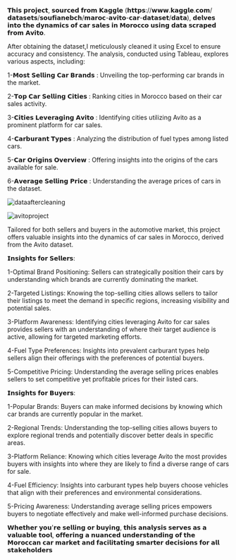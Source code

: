 



𝗧𝗵𝗶𝘀 𝗽𝗿𝗼𝗷𝗲𝗰𝘁, 𝘀𝗼𝘂𝗿𝗰𝗲𝗱 𝗳𝗿𝗼𝗺 𝗞𝗮𝗴𝗴𝗹𝗲 (𝗵𝘁𝘁𝗽𝘀://𝘄𝘄𝘄.𝗸𝗮𝗴𝗴𝗹𝗲.𝗰𝗼𝗺/𝗱𝗮𝘁𝗮𝘀𝗲𝘁𝘀/𝘀𝗼𝘂𝗳𝗶𝗮𝗻𝗲𝗯𝗰𝗵/𝗺𝗮𝗿𝗼𝗰-𝗮𝘃𝗶𝘁𝗼-𝗰𝗮𝗿-𝗱𝗮𝘁𝗮𝘀𝗲𝘁/𝗱𝗮𝘁𝗮), 𝗱𝗲𝗹𝘃𝗲𝘀 𝗶𝗻𝘁𝗼 𝘁𝗵𝗲 𝗱𝘆𝗻𝗮𝗺𝗶𝗰𝘀 𝗼𝗳 𝗰𝗮𝗿 𝘀𝗮𝗹𝗲𝘀 𝗶𝗻 𝗠𝗼𝗿𝗼𝗰𝗰𝗼 𝘂𝘀𝗶𝗻𝗴 𝗱𝗮𝘁𝗮 𝘀𝗰𝗿𝗮𝗽𝗲𝗱 𝗳𝗿𝗼𝗺 𝗔𝘃𝗶𝘁𝗼.

After obtaining the dataset,I meticulously cleaned it using Excel to ensure accuracy and consistency. The analysis, conducted using Tableau, explores various aspects, including:

1-𝗠𝗼𝘀𝘁 𝗦𝗲𝗹𝗹𝗶𝗻𝗴 𝗖𝗮𝗿 𝗕𝗿𝗮𝗻𝗱𝘀 : Unveiling the top-performing car brands in the market.

2-𝗧𝗼𝗽 𝗖𝗮𝗿 𝗦𝗲𝗹𝗹𝗶𝗻𝗴 𝗖𝗶𝘁𝗶𝗲𝘀 : Ranking cities in Morocco based on their car sales activity.

3-𝗖𝗶𝘁𝗶𝗲𝘀 𝗟𝗲𝘃𝗲𝗿𝗮𝗴𝗶𝗻𝗴 𝗔𝘃𝗶𝘁𝗼 : Identifying cities utilizing Avito as a prominent platform for car sales.

4-𝗖𝗮𝗿𝗯𝘂𝗿𝗮𝗻𝘁 𝗧𝘆𝗽𝗲𝘀 : Analyzing the distribution of fuel types among listed cars.

5-𝗖𝗮𝗿 𝗢𝗿𝗶𝗴𝗶𝗻𝘀 𝗢𝘃𝗲𝗿𝘃𝗶𝗲𝘄 : Offering insights into the origins of the cars available for sale.

6-𝗔𝘃𝗲𝗿𝗮𝗴𝗲 𝗦𝗲𝗹𝗹𝗶𝗻𝗴 𝗣𝗿𝗶𝗰𝗲 : Understanding the average prices of cars in the dataset.

![dataaftercleaning](https://github.com/pizzo54/Avito-Car-Sales-Analysis/assets/87623142/fe2c801d-712f-4bf1-9769-904b9d3879fd)




![avitoproject](https://github.com/pizzo54/Avito-Car-Sales-Analysis/assets/87623142/fd8fd31f-e775-495a-ac74-a0572fe80f47)


Tailored for both sellers and buyers in the automotive market, this project offers valuable insights into the dynamics of car sales in Morocco, derived from the Avito dataset.

𝗜𝗻𝘀𝗶𝗴𝗵𝘁𝘀 𝗳𝗼𝗿 𝗦𝗲𝗹𝗹𝗲𝗿𝘀:


1-Optimal Brand Positioning: Sellers can strategically position their cars by understanding which brands are currently dominating the market.

2-Targeted Listings: Knowing the top-selling cities allows sellers to tailor their listings to meet the demand in specific regions, increasing visibility and potential sales.

3-Platform Awareness: Identifying cities leveraging Avito for car sales provides sellers with an understanding of where their target audience is active, allowing for targeted marketing efforts.

4-Fuel Type Preferences: Insights into prevalent carburant types help sellers align their offerings with the preferences of potential buyers.

5-Competitive Pricing: Understanding the average selling prices enables sellers to set competitive yet profitable prices for their listed cars.

𝗜𝗻𝘀𝗶𝗴𝗵𝘁𝘀 𝗳𝗼𝗿 𝗕𝘂𝘆𝗲𝗿𝘀:


1-Popular Brands: Buyers can make informed decisions by knowing which car brands are currently popular in the market.

2-Regional Trends: Understanding the top-selling cities allows buyers to explore regional trends and potentially discover better deals in specific areas.

3-Platform Reliance: Knowing which cities leverage Avito the most provides buyers with insights into where they are likely to find a diverse range of cars for sale.

4-Fuel Efficiency: Insights into carburant types help buyers choose vehicles that align with their preferences and environmental considerations.

5-Pricing Awareness: Understanding average selling prices empowers buyers to negotiate effectively and make well-informed purchase decisions.

𝗪𝗵𝗲𝘁𝗵𝗲𝗿 𝘆𝗼𝘂'𝗿𝗲 𝘀𝗲𝗹𝗹𝗶𝗻𝗴 𝗼𝗿 𝗯𝘂𝘆𝗶𝗻𝗴, 𝘁𝗵𝗶𝘀 𝗮𝗻𝗮𝗹𝘆𝘀𝗶𝘀 𝘀𝗲𝗿𝘃𝗲𝘀 𝗮𝘀 𝗮 𝘃𝗮𝗹𝘂𝗮𝗯𝗹𝗲 𝘁𝗼𝗼𝗹, 𝗼𝗳𝗳𝗲𝗿𝗶𝗻𝗴 𝗮 𝗻𝘂𝗮𝗻𝗰𝗲𝗱 𝘂𝗻𝗱𝗲𝗿𝘀𝘁𝗮𝗻𝗱𝗶𝗻𝗴 𝗼𝗳 𝘁𝗵𝗲 𝗠𝗼𝗿𝗼𝗰𝗰𝗮𝗻 𝗰𝗮𝗿 𝗺𝗮𝗿𝗸𝗲𝘁 𝗮𝗻𝗱 𝗳𝗮𝗰𝗶𝗹𝗶𝘁𝗮𝘁𝗶𝗻𝗴 𝘀𝗺𝗮𝗿𝘁𝗲𝗿 𝗱𝗲𝗰𝗶𝘀𝗶𝗼𝗻𝘀 𝗳𝗼𝗿 𝗮𝗹𝗹 𝘀𝘁𝗮𝗸𝗲𝗵𝗼𝗹𝗱𝗲𝗿𝘀
